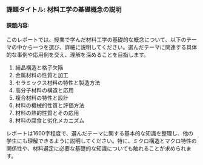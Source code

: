 ### 課題タイトル: 材料工学の基礎概念の説明

#### 課題内容:
このレポートでは、授業で学んだ材料工学の基礎的な概念について、以下のテーマの中から一つを選び、詳細に説明してください。選んだテーマに関連する具体的な事例や応用例を交え、理解を深めることを目指します。

1. 結晶構造と格子欠陥
2. 金属材料の性質と加工
3. セラミックス材料の特性と製造方法
4. 高分子材料の構造と応用
5. 複合材料の特性と設計
6. 材料の機械的性質と評価方法
7. 材料の熱的性質とその応用
8. 材料の腐食と劣化メカニズム

レポートは1600字程度で、選んだテーマに関する基本的な知識を整理し、他の学生にも理解できるように説明してください。特に、ミクロ構造とマクロ特性の関係性や、材料選定に必要な基礎的な知識についても触れることが求められます。